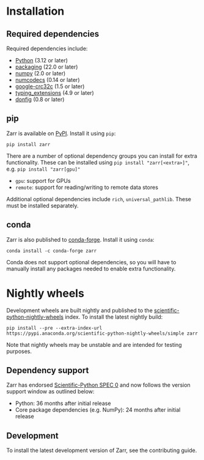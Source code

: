 # Installation

## Required dependencies

Required dependencies include:

- [Python](https://docs.python.org/3/) (3.12 or later)
- [packaging](https://packaging.pypa.io) (22.0 or later)
- [numpy](https://numpy.org) (2.0 or later)
- [numcodecs](https://numcodecs.readthedocs.io) (0.14 or later)
- [google-crc32c](https://github.com/googleapis/python-crc32c) (1.5 or later)
- [typing_extensions](https://typing-extensions.readthedocs.io) (4.9 or later)
- [donfig](https://donfig.readthedocs.io) (0.8 or later)

## pip

Zarr is available on [PyPI](https://pypi.org/project/zarr/). Install it using `pip`:

```console
pip install zarr
```

There are a number of optional dependency groups you can install for extra functionality.
These can be installed using `pip install "zarr[<extra>]"`, e.g. `pip install "zarr[gpu]"`

- `gpu`: support for GPUs
- `remote`: support for reading/writing to remote data stores

Additional optional dependencies include `rich`, `universal_pathlib`. These must be installed separately.

## conda

Zarr is also published to [conda-forge](https://conda-forge.org). Install it using `conda`:

```console
conda install -c conda-forge zarr
```

Conda does not support optional dependencies, so you will have to manually install any packages
needed to enable extra functionality.

# Nightly wheels

Development wheels are built nightly and published to the [scientific-python-nightly-wheels](https://anaconda.org/scientific-python-nightly-wheels) index. To install the latest nightly build:

```console
pip install --pre --extra-index-url https://pypi.anaconda.org/scientific-python-nightly-wheels/simple zarr
```

Note that nightly wheels may be unstable and are intended for testing purposes.
## Dependency support

Zarr has endorsed [Scientific-Python SPEC 0](https://scientific-python.org/specs/spec-0000/) and now follows the version support window as outlined below:

- Python: 36 months after initial release
- Core package dependencies (e.g. NumPy): 24 months after initial release

## Development

To install the latest development version of Zarr, see the contributing guide.
